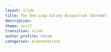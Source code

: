 ```yaml
---
layout: slide
title: The One-Loop Galaxy Bispectrum (Durham)
description:
theme: serif
transition: slide
author_profile: false
categories: presentations
---
```


<style type="text/css">
  .reveal .slides {
        margin-top: -.1em;
        text-align: left; }      
  .reveal {
        font-size: 26px; }
  .reveal h1 {
        font-size: 2.5em; }
  .reveal h2 {
        font-size: 1.75em; }
  .reveal h3 {
        font-size: 1.25em;
        text-transform: none; }
  .reveal h4 {
        font-size: 1.em; }
}
</style>

<style>
  .column {
      float: left;
      width: 50%;
  }

  .row:after {
      content: "";
      display: table;
      clear: both;
  }
  .verticalLine {
    border-left: thick solid #ff0000;
  }

  #rotate90 {
      width: 200px;
      height: 100px;
      -ms-transform: rotate(-90deg);
      -webkit-transform: rotate(-90deg);
      transform: rotate(-90deg);
  }
</style>

<!-- <script>
	var link = document.createElement( 'link' );
	link.rel = 'stylesheet';
	link.type = 'text/css';
	link.href = window.location.search.match( /print-pdf/gi ) ? 'css/print/pdf.css' : 'css/print/paper.css';
	document.getElementsByTagName( 'head' )[0].appendChild( link );
</script> -->


<section data-markdown data-separator="^\n---\n$"
         data-separator-vertical="^\n--\n$"
         data-element-attributes="{_\s*?([^}]+?)}"
         data-separator-notes="^Note:"             >
<script type="text/template">
<!-- {_style="text-align: center"}-->
<br>
<!-- # The Galaxy Bispectrum -->
<img src="/presentations/title.png", style="background:none; border:none; box-shadow:none;"/>

<br><br>

### Alexander Eggemeier
<img src="/presentations/sussex_logo_blue.png", style="width:125px; background:none; border:none; box-shadow:none;"/>

with Roman Scoccimarro & Robert E. Smith

---


<!-- .slide: data-background-color="#1a3f8b"-->
<!-- {_style="text-align: center"}-->
# <span style="color:#f0f1eb"> <b>Motivation</b> </span>

---

<!-- {_style="text-align: center"}-->
# Clustering Measures

<br>
**Two-point statistics** $\quad \quad \quad \quad \quad \quad$ **Three-point statistics**
<img src="/presentations/millennium_arrows.png", style="border:none; background:none; box-shadow:none; width:2000px; height:200px"/>
<p style="margin-top: -20px">
</p>

`$\text{density field: } \hspace{0.3em} \delta(\boldsymbol{x}) = \frac{n(\boldsymbol{x})-\bar{n}}{\bar{n}}
  \hspace{0.3em} \overset{\mathrm{FT}}{\longleftrightarrow} \hspace{0.3em} \delta(\boldsymbol{k})$`

<p>
  <hr style="height:1.5em; visibility:hidden;"/>
</p>

<div style="position:relative"><!-- {_style="text-align: left"}-->
  <span class="fragment fade-in" style="position:absolute; margin-left: auto; margin-right: auto; left: 0; right: 0; top:5;" data-fragment-index="3">
    `
    $
    \definecolor{blue}{RGB}{81,167,249}
    \definecolor{yellow}{RGB}{245,211,40}
    \langle \delta(\boldsymbol{k})\,\delta(\boldsymbol{k}')\rangle = (2\pi)^3 \fcolorbox{blue}{}{$P(k)$} \delta_D(\boldsymbol{k}+\boldsymbol{k}')
    $
    `
  </span>
  <span class="fragment fade-in" style="position:absolute; margin-left: auto; margin-right: auto; left: 40; right: 0; margin-top:20;" data-fragment-index="3">
    `
    $
    \langle \delta(\boldsymbol{k}_1)\,\delta(\boldsymbol{k}_2)\,\delta(\boldsymbol{k}_3)\rangle = (2\pi)^3 \fcolorbox{yellow}{}{$B(k_1,k_2,k_3)$} \\ \hspace{9em}\times\,\delta_D(\boldsymbol{k}_1+\boldsymbol{k}_2+\boldsymbol{k}_3)
    $
    `
  </span>
</div>

Note:
- the fundamental observable in LSS is the density field, constructed out of the observed number density of galaxies or other types of objects
- the density field evolves under influence of the laws of nature and the constiuents in the universe
- to extract these physics from LSS we measure statistics (don't know the initial conditions)

---

<!-- {_style="text-align: center"}-->
<!-- .slide: data-transition="slide-in fade-out"-->
# Why Go Beyond $P(k)$?

<div class="fragment">
  <img src="/presentations/pdf01.png", style="width:300px; background:none; border:none; box-shadow:none; float:left"/>

  <div style="position: absolute; top: 14.5em; left: 0.0em; width: 300px; height: 50px;">
    <font size="-1">
      [<span style="color:DarkTurquoise">Credit: M. Schmittfull</span>]
    </font>
  </div>
  <div style="position: absolute; top: 17em; left: 0.0em; width: 300px; height: 50px;">
    The observed density field is non-Gaussian
</div>

Note:
- reason number 1: density is non-Gaussian (if Gaussian all info in P)
- reason number 2: bispectrum has different parameter dependencies
- reason number 3: cosmic variance limit

---

<!-- {_style="text-align: center"}-->
<!-- .slide: data-transition="fade-in slide-out"-->
# Why Go Beyond $P(k)$?

<div>
  <img src="/presentations/pdf02.png", style="width:300px; background:none; border:none; box-shadow:none; float:left"/>

  <img class="fragment" data-fragment-index="1", src="/presentations/pk_bisp_minerva_b1b2.png", style="width:320px; background:none; border:none; box-shadow:none; float:center"/>

  <img class="fragment" data-fragment-index="2", src="/presentations/spherex2.png", style="padding-left:15px; width:310px; background:none; border:none; box-shadow:none; float:right"/>
  </div>

  <div style="position: absolute; top: 14.5em; left: 0.0em; width: 300px; height: 50px;">
    <font size="-1">
      [<span style="color:DarkTurquoise">Credit: M. Schmittfull</span>]
    </font>
  </div>
  <div style="position: absolute; top: 17em; left: 0.0em; width: 300px; height: 50px;">
    The observed density field is non-Gaussian
  </div>

  <div class="fragment" data-fragment-index="1" style="position: absolute; top: 17em; left: 12.5em; width: 300px; height: 50px;">
    Breaking parameter degeneracies
  </div>

  <div class="fragment" data-fragment-index="2" style="position: absolute; top: 14.5em; left: 25.5em; width: 300px; height: 50px;">
    <font size="-1">
      [<span style="color:DarkTurquoise">Dore+ '14</span>]
    </font>
  </div>
  <div class="fragment" data-fragment-index="2" style="position: absolute; top: 17em; left: 25.5em; width: 300px; height: 50px;">
    Cosmic variance limit is approaching
</div>

Note:
- reason number 1: density is non-Gaussian (if Gaussian all info in P)
- reason number 2: bispectrum has different parameter dependencies
- reason number 3: cosmic variance limit

---

<!-- .slide: data-transition="slide-in none-out"-->
# The Challenges <!-- {_style="text-align: center"}-->

<ul>
  <li style="border:3px; border-style:solid; border-color:#f0f1eb; padding: 5px; padding-left: 20px">
    <p><b>Accurate covariance matrices for large data sets</b></p>

    <p>Bispectrum number of triangles scales as `$N_{\Delta} \sim \left(k_{\text{max}}/\Delta k\right)^3$` [power spectrum bins:
    `$\sim k_{\text{max}}/\Delta k$`]. The number of simulations to estimate `$C_B$` must be _larger_ than
    `$N_{\Delta}$ $\rightarrow\,{\cal O}(10^4)$`. $\hspace{2em}$ [<span style="color:DarkTurquoise"><b>AE</b>+ '15; <b>AE</b> & Smith '17; Byun, <b>AE</b>+ '17</span>] </p>
  </li>
  <li style="border:3px; border-style:solid; border-color:#f0f1eb; padding: 5px; padding-left: 20px">
    <p><b>Complexity of theoretical modelling</b></p>

    <p>_Non-linear evolution_, _galaxy biasing_, _redshift space distortions_ are much harder to model for the bispectrum than for the
    power spectrum.</p>
  </li>
  <li style="border:3px; border-style:solid; border-color:#f0f1eb; padding: 5px; padding-left: 20px">
    <p><b>Observational systematics</b></p>

    <p>Survey geometry (window functions), fiber collisions, ...</p>
  </li>
</ul>

---

<!-- .slide: data-transition="fade-in slide-out"-->
# The Challenges <!-- {_style="text-align: center"}-->

<ul>
  <li style="border:3px; border-style:solid; border-color:#f0f1eb; padding: 5px; padding-left: 20px">
    <p><b>Accurate covariance matrices for large data sets</b></p>

    <p>Bispectrum number of triangles scales as `$N_{\Delta} \sim \left(k_{\text{max}}/\Delta k\right)^3$` [power spectrum bins:
    `$\sim k_{\text{max}}/\Delta k$`]. The number of simulations to estimate `$C_B$` must be _larger_ than
    `$N_{\Delta}$ $\rightarrow\,{\cal O}(10^4)$`. $\hspace{2em}$ [<span style="color:DarkTurquoise"><b>AE</b>+ '15; <b>AE</b> & Smith '17; Byun, <b>AE</b>+ '17</span>] </p>
  </li>
  <li style="border:3px; border-style:solid; border-color:red; padding: 5px; padding-left: 20px">
    <p><b>Complexity of theoretical modelling</b></p>

    <p>_Non-linear evolution_, _galaxy biasing_, _redshift space distortions_ are much harder to model for the bispectrum than for the
    power spectrum.</p>
  </li>
  <li style="border:3px; border-style:solid; border-color:#f0f1eb; padding: 5px; padding-left: 20px">
    <p><b>Observational systematics</b></p>

    <p>Survey geometry (window functions), fiber collisions, ...</p>
  </li>
</ul>

---

<!-- .slide: data-background-color="#1a3f8b"-->
<!-- {_style="text-align: center"}-->
## <span style="color:#f0f1eb"> <b>Bias Expansion & State of the Art</b> </span>

---

<!-- .slide: data-transition="slide-in fade-out" data-background-image="/presentations/pop_day.png"-->

---

<!-- .slide: data-transition="fade-in slide-out" data-background-image="/presentations/pop_night.png"-->

---

<!-- {_style="text-align: center"}-->
# The First Detection

<img src="/presentations/bias_peebles_hauser.png", style="position:relative; top:-35px; height:610px; background:none; border:none; box-shadow:none;"/>

<div style="position: absolute; top: 5em; left: 14.8em; width: 400px; height: 150px;">
[<span style="color:DarkTurquoise">Peebles & Hauser '74</span>]
</div>

---

# Bias Expansion <!-- {_style="text-align: center"}-->

**GOAL:** Express galaxy density in terms of properties of the matter field
<span class="fragment" data-fragment-index="1"></span>
<p>
`
$$
\fragment{1}{\delta_g(\boldsymbol{x}) = b_1\,\delta(\boldsymbol{x})} \fragment{2}{+ \color{red} \frac{b_2}{2!}\,\delta^2(\boldsymbol{x}) \color{black}} \fragment{3}{+ \color{#1a3f8b} \gamma_2\,{\cal G}_2(\boldsymbol{x}|\Phi_v)} \fragment{2}{\color{black} + \color{red} \frac{b_3}{3!}\,\delta^3(\boldsymbol{x}) \color{black} + \ldots}
$$
`
</p>

<p>
  <hr style="height:0.2em; visibility:hidden;"/>
</p>

<ul>
  <li class="fragment" data-fragment-index="2">
    linear bias parameter: `$b_1$`, OK on large enough scales [Kaiser '84]
  </li>
  <p>
    <hr style="height:0.1em; visibility:hidden;"/>
  </p>
  <span style="color:red">
    <li class="fragment" data-fragment-index="3">
      local (Eulerian) bias expansion, depends only on matter density at <b>SAME POINT</b> in space [Fry & Gaztanaga '93]
    </li>
  </span>
  <p>
    <hr style="height:0.1em; visibility:hidden;"/>
  </p>
  <span style="color:#1a3f8b">
    <li class="fragment" data-fragment-index="4">
      galaxy density should depend on <b>ENVIRONMENT</b> $\rightarrow$ bias due to tidal field [McDonald & Roy '09, Chan+ '12, Baldauf+ '12, Mirbabayi+ '15]
    </li>
  </span>
</ul>

Note:
- State of the art for the bispectrum stops after second order of bias expansion

---

<!-- {_style="text-align: center"}-->
# Bias Expansion

<div class="fragment" data-fragment-index="1"></div>

<p>
  `
  $$
  \begin{array}{c}\text{galaxy} \\[-0.3em]\text{abundance}\end{array} \quad \Leftarrow \quad
  \color{red}\begin{array}{c}\text{local gravitational}\\[-0.3em]\text{effects}\end{array}
  \color{black} \quad + \quad \color{#1a3f8b}
  \begin{array}{c}\text{matter distribution within}\\[-0.3em]\text{Lagrangian radius of halos}\\[-0.3em] \text{(non-local)} \end{array}
  $$
  `
</p>

<div style="position: absolute; top: 10.3em; left: 11.2em; width: 700px; height: 150px; font-size:80%">
[<span style="color:DarkTurquoise">Chan+ '12, Assassi+ '14, Marbabayi+ '15, Desjacques+ '16</span>]
</div>

<p>
  <hr style="height:0.8em; visibility:hidden;"/>
</p>

<p>
  `
  $$
  \newcommand\mystrut[1]{\vrule width0pt height0pt depth#1\relax}
  \begin{align}
  \fragment{1}{\delta_g(\boldsymbol{x}) = }\hspace{0.5em}& \fragment{1}{b_1\,\delta(\boldsymbol{x}) + \frac{b_2}{2}\,\delta^2(\boldsymbol{x}) + \gamma_2\,{\cal G}_2(\boldsymbol{x}|\Phi_v) \hspace{4em} \leftarrow \; \text{tree-level bias} } \\[0.5em]
  & \fragment{2}{\left.\begin{array}{l} \displaystyle \hspace{-0.3em} + \; \frac{b_3}{3!}\,\delta^3(\boldsymbol{x}) + \gamma_3^{\times}\,\delta(\boldsymbol{x})\,{\cal G}_2(\boldsymbol{x}|\Phi_v) \\[0.5em] \hspace{-0.3em} + \; \gamma_3^-\,\underbrace{\Delta_3{\cal G}(\boldsymbol{x}|\Phi,\Phi_v)}_{=\,{\cal G}_2(\Phi_v)-{\cal G}_2(\Phi)} + \gamma_3\,{\cal G}_3(\boldsymbol{x}|\Phi_v) \quad \\ \hspace{-0.3em} + \; \big[\text{fourth order terms}\big] \end{array}\right\} \hspace{1.6em} \leftarrow \; \text{one-loop bias} } \\[1em]
  & \fragment{4}{\hspace{-0.3em} \underbrace{\begin{array}{c} + \; \gamma_A\,\nabla^2 \delta(\boldsymbol{x}) + \gamma_B\,\nabla^2{\cal G}_2(\boldsymbol{x}) + \gamma_C\,\nabla^2 \delta^2(\boldsymbol{x}) + \gamma_D\, \left[\boldsymbol{\nabla}\delta(\boldsymbol{x})\right]^2 \\[-2em] \color{#f0f1eb}. \end{array}}_{\displaystyle \sim k^2\,R_L^2} }
  \end{align}
  $$
  `
</p>

<div class="fragment" data-fragment-index="2"></div>
<div class="fragment" data-fragment-index="3"></div>

<div class="fragment" data-fragment-index="4" style="position: absolute; top: 13.4em; left: 9em; width: 390px; height: 275px; font-size:75%;    border:3px; border-style:solid; border-color:red; padding: 10px; border-radius:8px"> </div>

<div class="fragment" data-fragment-index="5" style="position: absolute; top: 29.2em; left: 9em; width: 650px; height: 35px; font-size:75%;    border:3px; border-style:solid; border-color:#1a3f8b; padding: 10px; border-radius:8px"> </div>


---

<!-- .slide: data-transition="slide-in fade-out"-->
# The Observables <!-- {_style="text-align: center"}-->

<div style="position: absolute; top: 4em; left: 50%; width: 800px; height: 600px; margin: 0 0 0 -400px;">
  <p> Expand observables using <b>bias relation</b> and <b>perturbation theory</b>:
    `
    $$
    \begin{align}
    \\[0.1em]
    \Rightarrow \hspace{1em} P(k) &= \underbrace{P_{\mathrm{tree}}(k)}_{\langle\delta^{(1)}\delta^{(1)}\rangle} \hspace{0.3em} + \underbrace{P_{\mathrm{1-loop}}(k)}_{\langle\delta^{(1)}\delta^{(3)}\rangle,\hspace{0.25em}\langle\delta^{(2)}\delta^{(2)}\rangle} + \ldots + P_{\text{noise}}\\[1em]
    \Rightarrow \hspace{1em} B(k_1,k_2,k_3) &= \underbrace{B_{\mathrm{tree}}(k_1,k_2,k_3)}_{\langle\delta^{(1)}\delta^{(1)}\delta^{(2)}\rangle} \hspace{0.3em} + \underbrace{B_{\mathrm{1-loop}}(k_1,k_2,k_3)}_{\substack{\langle\delta^{(4)}\delta^{(1)}\delta^{(1)}\rangle,\hspace{0.25em}\langle\delta^{(3)}\delta^{(2)}\delta^{(1)}\rangle,\\ \langle\delta^{(2)}\delta^{(2)}\delta^{(2)}\rangle}} + \ldots + B_{\text{noise}}
    \end{align}
    $$
    `
  </p>
</div>


Note:
  - intend to use PT to describe the clustering of galaxies. What is being done in PT in general is to expand the density in functions, which contain increasing powers of the linear density field
  - remember from previous slide: Gaussian means that all information is contained in the power spectrum

---

<!-- .slide: data-transition="fade-in slide-out"-->
# The Observables <!-- {_style="text-align: center"}-->

<div style="position: absolute; top: 4em; left: 50%; width: 800px; height: 600px; margin: 0 0 0 -400px;">
  <p> Expand observables using <b>bias relation</b> and <b>perturbation theory</b>:
    `
    $$
    \begin{align}
    \\[0.1em]
    \Rightarrow \hspace{1em} P(k) &= \underbrace{\color{red}P_{\mathrm{tree}}(k)}_{\langle\delta^{(1)}\delta^{(1)}\rangle} \hspace{0.3em} + \underbrace{\color{red}P_{\mathrm{1-loop}}(k)}_{\langle\delta^{(1)}\delta^{(3)}\rangle,\hspace{0.25em}\langle\delta^{(2)}\delta^{(2)}\rangle} + \ldots + P_{\text{noise}}\\[1em]
    \Rightarrow \hspace{1em} B(k_1,k_2,k_3) &= \underbrace{\color{red}B_{\mathrm{tree}}(k_1,k_2,k_3)}_{\langle\delta^{(1)}\delta^{(1)}\delta^{(2)}\rangle} \hspace{0.3em} + \underbrace{B_{\mathrm{1-loop}}(k_1,k_2,k_3)}_{\substack{\langle\delta^{(4)}\delta^{(1)}\delta^{(1)}\rangle,\hspace{0.25em}\langle\delta^{(3)}\delta^{(2)}\delta^{(1)}\rangle,\\ \langle\delta^{(2)}\delta^{(2)}\delta^{(2)}\rangle}} + \ldots + B_{\text{noise}}
    \end{align}
    $$
    `
  </p>
</div>

<p>
  <hr style="height:11.5em; visibility:hidden;"/>
</p>

<span style="color:red"> <b>State of the Art!</b> </span> &mdash; Further model assumptions include:
<ul>
  <li>
    local <b>Lagrangian</b> bias:
      `
      $
      \displaystyle \quad \Rightarrow \hspace{0.5em} \gamma_2 = -\frac{2}{7} (b_1-1) \quad
      $
      `
      [<span style="font-size:80%; color:DarkTurquoise">Chan+ '12, Baldauf+ '12</span>]
  </li>
  <p><hr style="height:0.2em; visibility:hidden;"/></p>
  <li>
    treatment of noise:
      `
      $
      \quad
      \begin{array}{l}
      \displaystyle
      P_{\mathrm{noise}} = \epsilon_0\,P_{\mathrm{Poisson}} \\
      B_{\mathrm{noise}} = \epsilon_0\,B_{\mathrm{Poisson}}
      \end{array} \quad
      $
      `
      [<span style="font-size:80%; color:DarkTurquoise">Gil-Mar&iacute;n+ '16</span>]
  </li>
</ul>



Note:
  - intend to use PT to describe the clustering of galaxies. What is being done in PT in general is to expand the density in functions, which contain increasing powers of the linear density field
  - remember from previous slide: Gaussian means that all information is contained in the power spectrum

---

<!-- .slide: data-transition="slide-in fade-out"-->
<!-- {_style="text-align: center"}-->
# The State of the Art

<img src="/presentations/bspec_BOSSlike_nomodel.png", style="position:relative; top:-35px; height:610px; background:none; border:none; box-shadow:none;"/>

<div style="position: absolute; top: 10em; left: 29.5em; width: 350px; height: 600px; font-size:75%">
  [Minerva Simulations: <span style="color:DarkTurquoise">Grieb+ '16</span>]
</div>

---

<!-- .slide: data-transition="fade-in slide-out"-->
<!-- {_style="text-align: center"}-->
# The State of the Art

<img src="/presentations/bspec_BOSSlike_3.png", style="position:relative; top:-35px; height:610px; background:none; border:none; box-shadow:none;"/>

<div style="position: absolute; top: 10em; left: 29.5em; width: 350px; height: 600px; font-size:75%">
  [Minerva Simulations: <span style="color:DarkTurquoise">Grieb+ '16</span>]
</div>

---

<!-- .slide: data-transition="slide-in fade-out"-->
<!-- {_style="text-align: center"}-->
# The State of the Art

<img src="/presentations/contours_pk+Bggg_BOSSlike_kmax0p10.png", style="position:relative; top:-35px; height:610px; background:none; border:none; box-shadow:none; float:right"/>

<div style="position: absolute; top: 5em; left: 0.em; width: 350px; height: 600px;">
  <h3> Model Assumptions: </h3>
  <ul>
    <li>
      full galaxy power spectrum to 1-loop order, <br> 1-loop matter bispectrum + <b>tree-level bias</b>
    </li>
    <p></p>
    <li>
      local <b>Lagrangian</b> bias
      <p>
        `
        $$
        \Rightarrow \hspace{0.5em} \gamma_2 = -\frac{2}{7} (b_1-1)
        $$
        `
      </p>
      [<span style="font-size:80%; color:DarkTurquoise">Chan+ '12, Baldauf+ '12</span>]
    </li>
    <li>
      treatment of noise:
      <p>
        `
        $$
        P_{\mathrm{noise}} = \epsilon_0\,P_{\mathrm{Poisson}} \\
        B_{\mathrm{noise}} = \epsilon_0\,B_{\mathrm{Poisson}}
        $$
        `
      </p>
      [<span style="font-size:80%; color:DarkTurquoise">Gil-Mar&iacute;n+ '16</span>]
    </li>
  </ul>
</div>

---

<!-- .slide: data-transition="fade-in fade-out"-->
<!-- {_style="text-align: center"}-->
# The State of the Art

<img src="/presentations/contours_pk+Bggg_BOSSlike_kmax0p15.png", style="position:relative; top:-35px; height:610px; background:none; border:none; box-shadow:none; float:right"/>

<div style="position: absolute; top: 5em; left: 0.em; width: 350px; height: 600px;">
  <h3> Model Assumptions: </h3>
  <ul>
    <li>
      full galaxy power spectrum to 1-loop order, <br> 1-loop matter bispectrum + <b>tree-level bias</b>
    </li>
    <p></p>
    <li>
      local <b>Lagrangian</b> bias
      <p>
        `
        $$
        \Rightarrow \hspace{0.5em} \gamma_2 = -\frac{2}{7} (b_1-1)
        $$
        `
      </p>
      [<span style="font-size:80%; color:DarkTurquoise">Chan+ '12, Baldauf+ '12</span>]
    </li>
    <li>
      treatment of noise:
      <p>
        `
        $$
        P_{\mathrm{noise}} = \epsilon_0\,P_{\mathrm{Poisson}} \\
        B_{\mathrm{noise}} = \epsilon_0\,B_{\mathrm{Poisson}}
        $$
        `
      </p>
      [<span style="font-size:80%; color:DarkTurquoise">Gil-Mar&iacute;n+ '16</span>]
    </li>
  </ul>
</div>

---

<!-- .slide: data-transition="fade-in slide-out"-->
<!-- {_style="text-align: center"}-->
# The State of the Art

<img src="/presentations/contours_pk+Bggg_BOSSlike_kmax0p20.png", style="position:relative; top:-35px; height:610px; background:none; border:none; box-shadow:none; float:right"/>

<div style="position: absolute; top: 5em; left: 0.em; width: 350px; height: 600px;">
  <h3> Model Assumptions: </h3>
  <ul>
    <li>
      full galaxy power spectrum to 1-loop order, <br> 1-loop matter bispectrum + <b>tree-level bias</b>
    </li>
    <p></p>
    <li>
      local <b>Lagrangian</b> bias
      <p>
        `
        $$
        \Rightarrow \hspace{0.5em} \gamma_2 = -\frac{2}{7} (b_1-1)
        $$
        `
      </p>
      [<span style="font-size:80%; color:DarkTurquoise">Chan+ '12, Baldauf+ '12</span>]
    </li>
    <li>
      treatment of noise:
      <p>
        `
        $$
        P_{\mathrm{noise}} = \epsilon_0\,P_{\mathrm{Poisson}} \\
        B_{\mathrm{noise}} = \epsilon_0\,B_{\mathrm{Poisson}}
        $$
        `
      </p>
      [<span style="font-size:80%; color:DarkTurquoise">Gil-Mar&iacute;n+ '16</span>]
    </li>
  </ul>
</div>

---

<!-- .slide: data-background-color="#1a3f8b"-->
<!-- {_style="text-align: center"}-->
# <span style="color:#f0f1eb"> <b>Bias Loops</b> </span>

---

<!-- .slide: data-transition="slide-in fade-out"-->
# Issues at 1-Loop and Beyond <!-- {_style="text-align: center"}-->

For simplicity consider **local** (in matter) bias expansion:

<div style="position: absolute; top: 6em; left: 50%; width: 500px; height: 600px; margin: 0 0 0 -300px;">
  <p>
    `
    $$
    \delta_g = b_1\,\delta_L + \frac{b_2}{2} \delta_L^2 + \frac{b_3}{3!} \delta_L^3 + \ldots = \sum_{n=1}^{\infty} \left(\frac{\partial^n \delta_g}{\partial \delta_L^n}\right) \frac{\delta_L^n}{n!}\,, \hspace{1em} \delta_L \equiv \delta^{(1)}
    $$
    `
  </p>
</div>

---

<!-- .slide: data-transition="fade-in slide-out"-->
# Issues at 1-Loop and Beyond <!-- {_style="text-align: center"}-->

For simplicity consider **local** (in matter) bias expansion:

<div style="position: absolute; top: 6em; left: 50%; width: 500px; height: 600px; margin: 0 0 0 -300px;">
  <p>
    `
    $$
    \delta_g = \color{red}b_1\color{black}\,\delta_L + \frac{\color{red}b_2\color{black}}{2} \delta_L^2 + \frac{\color{red}b_3\color{black}}{3!} \delta_L^3 + \ldots = \sum_{n=1}^{\infty} \left(\frac{\partial^n \delta_g}{\partial \delta_L^n}\right) \frac{\delta_L^n}{n!}\,, \hspace{1em} \delta_L \equiv \delta^{(1)}
    $$
    `
  </p>
</div>

<hr style="height:3.5em; visibility:hidden;"/>

<div>
  <span style="color:red"> These bias parameters are <b>NOT</b> measurable quantities! </span>
</div> <!-- {_style="text-align: center"}-->

<div class="fragment" data-fragment-index="1">
  <p>
    `
    $$
    \text{e.g.} \quad P_g(k) = b_1^2\,P_L(k) + \left[b_1 b_3 \langle\delta^2_L\rangle P_L(k) + \frac{b_2^2}{2} (P_L \otimes P_L)(k)\right] + \ldots
    $$
    `
  </p>
  $\rightarrow \hspace{0.5em}$ requires &quot;<b>renormalization</b>&quot; of bias parameters: `$\hspace{0.5em}b_1^R \equiv b_1 + b_3\frac{\langle\delta^2_L\rangle}{2} + \ldots$`
  <div style="font-size:75%">
    $\hspace{2.2em}$[<span style="color:DarkTurquoise">McDonald '07, Schmidt+ '13, Assassi+ '14, Mirbabayi+ '15</span>]
  </div>
</div>

<div class="fragment" data-fragment-index="2">
  <hr>
  <p>
    `
    $$
    \begin{align}
      \Rightarrow \hspace{0.5em}b_1^R &= b_1 + b_3 \frac{\langle\delta^2_L\rangle}{2} + \ldots = \sum_{n=0}^{\infty} \frac{b_{2n+1}}{n!} \left(\frac{\langle\delta^2_L\rangle}{2}\right)^n = \left<\frac{\partial \delta_g}{\partial \delta_L}\right> \\
      \Rightarrow \hspace{0.5em}b_2^R &= b_2 + b_4 \frac{\langle\delta^2_L\rangle}{2} + \ldots = \sum_{n=0}^{\infty} \frac{b_{2n+2}}{n!} \left(\frac{\langle\delta^2_L\rangle}{2}\right)^n = \left<\frac{\partial^2 \delta_g}{\partial \delta_L^2}\right>
    \end{align}
    $$
    `
  </p>
</div>

---

## Multi-point Propagator Expansion <!-- {_style="text-align: center"}-->

<p>
  `
  $$
  \text{Generalization:} \hspace{0.5em} \frac{\partial^n \delta_g}{\partial \delta_L^n} \hspace{0.5em} \rightarrow \hspace{0.5em} \left<\underbrace{\frac{\partial^n \delta_g(\boldsymbol{k})}{\partial \delta_L(\boldsymbol{k}_1) \cdots \partial \delta_L(\boldsymbol{k}_n)}}\right> \equiv (2\pi)^3\,\Gamma_g^{(n)} \delta_D(\boldsymbol{k}-\boldsymbol{k}_{1\cdots n})
  $$
  `
</p>

<div style="position: absolute; top: 8em; left: 9em; width: 200px; height: 600px;"> <!-- {_style="text-align: center"}-->
  <span style="color:red">scale dependence due to non-localities in bias expansion, e.g. `${\cal G}_2$`</span>
</div>

<div class="fragment" data-fragment-index="1">
  Modify expansion by using real observables as coefficients:
  <p style="border:2px solid black; padding:3px; border-radius:8px">
    `
    $$
    \begin{align}
      \delta_g(\boldsymbol{k}) = &\Gamma_g^{(1)}(\boldsymbol{k})\,\delta_L(\boldsymbol{k}) + \frac{1}{2} \Gamma_g^{(2)}(\boldsymbol{k}_1,\boldsymbol{k}_2) \otimes \Big[\delta_L(\boldsymbol{k}_1)\delta_L(\boldsymbol{k}_2) - \langle\delta_L^2\rangle\Big] \\
      &\frac{1}{3!}\Gamma_g^{(3)}(\boldsymbol{k}_1,\boldsymbol{k}_2,\boldsymbol{k}_3) \otimes \Big[\delta_L(\boldsymbol{k}_1)\delta_L(\boldsymbol{k}_2)\delta_L(\boldsymbol{k}_3) - \langle\delta_L^2\rangle \delta_L(\boldsymbol{k}_1) - \text{cyc.}\Big] \hspace{-0.3em}+ \ldots
    \end{align}
    $$
    `
  </p>
</div>

<hr style="height:0.1em; visibility:hidden;"/>

<div class="fragment" data-fragment-index="2">
  <img src="/presentations/spaghetti.png", style="position:relative; top:-35px; left:0em; height:240px; background:none; border:none; box-shadow:none;"/>

  <div style="position: absolute; top: 18em; left: 9.5em; width: 300px; height: 200px;">
    `$\displaystyle \Gamma_g^{(n)}(\boldsymbol{k}_1,\ldots\,;\tau)$`
  </div>

  <div style="position: absolute; top: 17em; left: 7.5em; width: 500px; height: 250px;">
  <svg width="500" height="400">

      <defs>
          <marker id="arrow" markerWidth="13" markerHeight="13" refx="2" refy="6" orient="auto">
              <path d="M2,2 L2,11 L10,6 L2,2" style="fill:red;" />
          </marker>
      </defs>

      <path d="M-100,320 L50,100"
            style="stroke:red; stroke-width: 2.25px; fill: none;
                   marker-end: url(#arrow);"
      />

  </svg>  
  </div>

  <div style="position: absolute; top: 25em; left: 4.8em; width: 300px; height: 200px;">
    `$\displaystyle \Gamma_g^{(n)}(\boldsymbol{k}_1,\ldots\,;\tau=0)$`
  </div>

  <div style="position: absolute; top: 19em; left: 17.5em; width: 500px; height: 100px;">
    <div style="border:5px solid #f5d328; padding:10px; border-radius:8px;">
      Compute `$\Gamma_g^{(n)}({\boldsymbol{k}_1,\ldots,\boldsymbol{k}_n})$` and identify renormalized bias parameters on <b>initial</b> time slice, then <b>evolve</b>!
    </div>
    <div style="text-align:center; font-size:80%">
      (can be automated symbolically in <code>mathematica</code>)
    </div>
  </div>

  <div style="font-size:70%; position: absolute; top: 25em; left: 0em; width: 200px; height: 600px;">
    Picture: <br> Desjacques+ '16
  </div>
</div>

---

<!-- {_style="text-align: center"}-->
# The 1-Loop Galaxy Bispectrum

In the <b>Multi-point Propagator</b> expansion, there are only three distinct diagrams:

<hr style="height:2.5em; visibility:hidden;"/>

<img src="/presentations/diagrams.png", style="position:relative; top:-35px; left:0em; width:1000px; background:none; border:none; box-shadow:none;"/>

<div style="position: absolute; top: 22em; left: 3.3em; width: 300px; height: 200px;" class="fragment" data-fragment-index="1">
  `
  $$
  \sim \Gamma_g^{(2)}\,\Gamma_g^{(1)}\,\Gamma_g^{(1)}\,P_L^2
  $$
  `
</div>

<div style="position: absolute; top: 21.5em; left: 13.8em; width: 300px; height: 200px;" class="fragment" data-fragment-index="1">
  `
  $$
  \sim \int \Big[\Gamma_g^{(2)}\Big]^3\,P_L^3
  $$
  `
</div>

<div style="position: absolute; top: 21.5em; left: 25.3em; width: 300px; height: 200px;" class="fragment" data-fragment-index="1">
  `
  $$
  \sim \int \Gamma_g^{(3)}\,\Gamma_g^{(2)}\,\Gamma_g^{(1)}\,P_L^3
  $$
  `
</div>

---

<!-- {_style="text-align: center"}-->
# An Inventory of the Model

<p>
  `
  $$
  \begin{align}
  B_g(k_1,k_2,k_3) &= \Big(b_1^R\Big)^3\,B_{\text{matter}}(k_1,k_2,k_3) \\[0.2em] &\fragment{1}{\,+\, \Big(b_1^R\Big)^2\,\Big[b_2^R\,P_L(k_1)\,P_L(k_2) + 2\gamma_2^R\,K(\boldsymbol{k}_1,\boldsymbol{k}_2)\,P_L(k_1)\,P_L(k_2) + \text{cyc.}\Big]} \\[0.2em]
  &\fragment{2}{\,+\, \text{37 bias loop integrals}} \\[0.2em]
  &\fragment{3}{\,+\, \underbrace{\epsilon_0\,C_1 + \eta_0\,C_2\,\Big[P_L(k_1) + P_L(k_2) + P_L(k_3)\Big]}_{\displaystyle B_{\text{noise}}}}
  \end{align}
  $$
  `
</p>

<hr style="height:0.5em; visibility:hidden;"/>

<span class="fragment" data-fragment-index="1"></span>
<span class="fragment" data-fragment-index="2"></span>
<span class="fragment" data-fragment-index="3"></span>
<span class="fragment" data-fragment-index="4"></span>
<div class="fragment" data-fragment-index="5">
  <hr>
  <hr style="height:1em; visibility:hidden;"/>
  <ul>
    <li> 7 <b>free</b> bias parameters </li>
    <li> assume <b>local Lagrangian bias</b> for fourth order biases </li>
    <li> two <b>noise parameters</b> for `$B_g$`, one for `$P_g$`
  </ul>
</div>
<p style="color:red" class="fragment" data-fragment-index="6">
  `$\Rightarrow \hspace{0.3em}$` 10 free parameters for joint power spectrum and bispectrum analysis
</p>

---

<!-- .slide: data-transition="slide-in fade-out"-->
<!-- {_style="text-align: center"}-->
# Back to the Data!

<img src="/presentations/bspec_BOSSlike_3.png", style="position:relative; top:-35px; height:610px; background:none; border:none; box-shadow:none;"/>

---

<!-- .slide: data-transition="fade-in slide-out"-->
<!-- {_style="text-align: center"}-->
# Back to the Data!

<img src="/presentations/bspec_BOSSlike_4.png", style="position:relative; top:-35px; height:610px; background:none; border:none; box-shadow:none;"/>

---

<!-- .slide: data-transition="slide-in none-out"-->
<!-- {_style="text-align: center"}-->
<img src="/presentations/contours_Bggg_kmax0p10.png", style="position:relative; top:-35px; width:700px; background:none; border:none; box-shadow:none;"/>

<div style="position: absolute; top: 1em; left: 16.5em; width: 450px; height: 600px;">
  <h2>Constraints from Galaxy Bispectrum</h2>
</div>

<div class="fragment" data-fragment-index="1" style="position: absolute; top: 4.75em; left: 6em; width: 258px; height: 135px; font-size:75%;    border:2px; border-style:solid; border-color:black; padding: 10px; border-radius:8px"> </div>

<div class="fragment" data-fragment-index="1" style="position: absolute; top: 12.55em; left: 6em; width: 562px; height: 286px; font-size:75%;    border:2px; border-style:solid; border-color:red; padding: 10px; border-radius:8px"> </div>

<div class="fragment" data-fragment-index="1" style="position: absolute; top: 28.1em; left: 6em; width: 710px; height: 151px; font-size:75%;    border:2px; border-style:solid; border-color:#f5d328; padding: 10px; border-radius:8px"> </div>


<div class="fragment" data-fragment-index="1" id="rotate90" style="position: absolute; top: 4.5em; left: 1em; color:black"> tree-level </div>
<div class="fragment" data-fragment-index="1" id="rotate90" style="position: absolute; top: 13.5em; left: 1em; color:red"> one-loop </div>
<div class="fragment" data-fragment-index="1" id="rotate90" style="position: absolute; top: 22.5em; left: 1em; color:#f5d328"> noise </div>

---

<!-- .slide: data-transition="fade-in none-out"-->
<!-- {_style="text-align: center"}-->
<img src="/presentations/contours_Bggg_kmax0p15.png", style="position:relative; top:-35px; width:700px; background:none; border:none; box-shadow:none;"/>

<div style="position: absolute; top: 1em; left: 16.5em; width: 450px; height: 600px;">
  <h2>Constraints from Galaxy Bispectrum</h2>
</div>

<div style="position: absolute; top: 4.75em; left: 6em; width: 258px; height: 135px; font-size:75%;    border:2px; border-style:solid; border-color:black; padding: 10px; border-radius:8px"> </div>

<div style="position: absolute; top: 12.55em; left: 6em; width: 562px; height: 286px; font-size:75%;    border:2px; border-style:solid; border-color:red; padding: 10px; border-radius:8px"> </div>

<div style="position: absolute; top: 28.1em; left: 6em; width: 710px; height: 151px; font-size:75%;    border:2px; border-style:solid; border-color:#f5d328; padding: 10px; border-radius:8px"> </div>


<div id="rotate90" style="position: absolute; top: 4.5em; left: 1em; color:black"> tree-level </div>
<div id="rotate90" style="position: absolute; top: 13.5em; left: 1em; color:red"> one-loop </div>
<div id="rotate90" style="position: absolute; top: 22.5em; left: 1em; color:#f5d328"> noise </div>

---

<!-- .slide: data-transition="fade-in slide-out"-->
<!-- {_style="text-align: center"}-->
<img src="/presentations/contours_Bggg_kmax0p20.png", style="position:relative; top:-35px; width:700px; background:none; border:none; box-shadow:none;"/>

<div style="position: absolute; top: 1em; left: 16.5em; width: 450px; height: 600px;">
  <h2>Constraints from Galaxy Bispectrum</h2>
</div>

<div style="position: absolute; top: 4.75em; left: 6em; width: 258px; height: 135px; font-size:75%;    border:2px; border-style:solid; border-color:black; padding: 10px; border-radius:8px"> </div>

<div style="position: absolute; top: 12.55em; left: 6em; width: 562px; height: 286px; font-size:75%;    border:2px; border-style:solid; border-color:red; padding: 10px; border-radius:8px"> </div>

<div style="position: absolute; top: 28.1em; left: 6em; width: 710px; height: 151px; font-size:75%;    border:2px; border-style:solid; border-color:#f5d328; padding: 10px; border-radius:8px"> </div>


<div id="rotate90" style="position: absolute; top: 4.5em; left: 1em; color:black"> tree-level </div>
<div id="rotate90" style="position: absolute; top: 13.5em; left: 1em; color:red"> one-loop </div>
<div id="rotate90" style="position: absolute; top: 22.5em; left: 1em; color:#f5d328"> noise </div>

---

<!-- .slide: data-transition="slide-in fade-out"-->
<!-- {_style="text-align: center"}-->
# Combined Constraints


<img src="/presentations/contours_pk+Bggg_kmax0p10.png", style="position:relative; top:-35px; left:-80px; width:600px; background:none; border:none; box-shadow:none;"/>

---

<!-- .slide: data-transition="fade-in fade-out"-->
<!-- {_style="text-align: center"}-->
# Combined Constraints


<img src="/presentations/contours_pk+Bggg_kmax0p15.png", style="position:relative; top:-35px; left:-80px; width:600px; background:none; border:none; box-shadow:none;"/>

---

<!-- {_style="text-align: center"}-->
<!-- .slide: data-transition="fade-in slide-out"-->
# Combined Constraints

<img src="/presentations/contours_pk+Bggg_kmax0p20.png", style="position:relative; top:-35px; left:-80px; width:600px; background:none; border:none; box-shadow:none; font-size:75%"/>

<div style="position: absolute; top: 9em; left: 17em; width: 500px; height: 128px; border:2px solid black; padding:3px; border-radius:8px" class="fragment">
  <ul>
    <li>
      <b>consistency</b> between $P$ and $B$
    </li>
    <li>
      $b_2$ agrees with PBS prediction <span style="font-size:70%">[<span style="color:DarkTurquoise">Lazeyras+ '15</span>]</span>
    </li>
    <li>
      $\gamma_2$ slightly below local Lagrangian value <br> <span style="font-size:70%">[<span style="color:DarkTurquoise">Lazeyras & Schmidt '17</span>]</span>
    </li>
  </ul>
</div>


---

<!-- .slide: data-background-color="#1a3f8b"-->
<!-- {_style="text-align: center"}-->
# <span style="color:#f0f1eb"> <b>Summary</b> </span>

---

<!-- {_style="text-align: center"}-->
# Conclusions

<hr style="height:1em; visibility:hidden;"/>
<ul>
  <li>
    bispectrum contains a lot of extra information, <b>inaccessible</b> to <br> the power spectrum <br>
    `$\hspace{0.5em} \rightarrow \hspace{0.3em}$` extraction requires <b>reliable</b> model on small scales
  </li>
  <hr style="height:0.5em; visibility:hidden;"/>
  <li>
    galaxy bias can be incorporated into perturbative schemes <br> `$\hspace{0.5em} \rightarrow \hspace{0.3em}$`
    <b>multipoint propagators</b> greatly facilitate computation <br> <span style="color:#f0f1eb">`$\hspace{0.5em} \rightarrow \hspace{0.3em}$`</span>  of renormalized bias parameters
  </li>
  <hr style="height:0.5em; visibility:hidden;"/>
  <li>
    inclusion of bias loops and correct treatment of noise <br> makes $P_g$ and $B_g$ <b>CONSISTENT</b>
  </li>
</ul>


---

<!-- {_style="text-align: center"}-->
# Some Future Directions

<hr style="height:1em; visibility:hidden;"/>
<ul>
  <li>
    What about <b>spatial non-locality</b>? `$\hspace{0.5em} \rightarrow \hspace{0.3em}$` higher derivatives:
    <p>
      `
      $$
      \Rightarrow \hspace{0.5em} 1) \hspace{0.2em} \nabla^2\delta^{(2)}\,, \hspace{1em} 2) \hspace{0.2em} \nabla^2{\cal G}_2\,, \hspace{1em} 3) \hspace{0.2em} \nabla^2\Big(\delta^{(1)}\Big)^2\,, \hspace{1em} 4) \hspace{0.2em} \Big(\boldsymbol{\nabla}\delta^{(1)}\Big)^2
      $$
      `
    </p>
    Also need to include EFT and additional noise parameters: <br> 8 new <b>free parameters in total!</b>
  </li>
  <hr style="height:0.5em; visibility:hidden;"/>
  <li>
    Which loop corrections are actually <b>necessary</b>?
  </li>
  <hr style="height:0.5em; visibility:hidden;"/>
  <li>
    Can we <b>fix a subset</b> of the bias parameters? <br>
    `$\hspace{0.5em} \rightarrow \hspace{0.3em}$` local Lagrangian bias <br>
    `$\hspace{0.5em} \rightarrow \hspace{0.3em}$` universal bias relations
  </li>  
</ul>




</script>
</section>


 <!-- &emsp; -->
